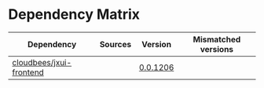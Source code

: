 # Dependency Matrix

Dependency | Sources | Version | Mismatched versions
---------- | ------- | ------- | -------------------
[cloudbees/jxui-frontend](https://github.com/cloudbees/jxui-frontend) |  | [0.0.1206](https://github.com/cloudbees/jxui-frontend/releases/tag/v0.0.1206) | 
